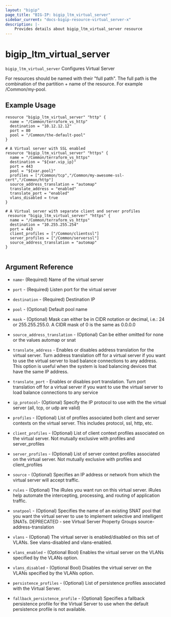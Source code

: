 ```yaml
---
layout: "bigip"
page_title: "BIG-IP: bigip_ltm_virtual_server"
sidebar_current: "docs-bigip-resource-virtual_server-x"
description: |-
    Provides details about bigip_ltm_virtual_server resource
---
```


# bigip\_ltm\_virtual\_server

`bigip_ltm_virtual_server` Configures Virtual Server

For resources should be named with their "full path". The full path is the combination of the partition + name of the resource. For example /Common/my-pool.


## Example Usage


```hcl
resource "bigip_ltm_virtual_server" "http" {
  name = "/Common/terraform_vs_http"
  destination = "10.12.12.12"
  port = 80
  pool = "/Common/the-default-pool"
}

# A Virtual server with SSL enabled
resource "bigip_ltm_virtual_server" "https" {
  name = "/Common/terraform_vs_https"
  destination = "${var.vip_ip}"
  port = 443
  pool = "${var.pool}"
  profiles = ["/Common/tcp","/Common/my-awesome-ssl-cert","/Common/http"]
  source_address_translation = "automap"
  translate_address = "enabled"
  translate_port = "enabled"
  vlans_disabled = true
}

# A Virtual server with separate client and server profiles
 resource "bigip_ltm_virtual_server" "https" {
  name = "/Common/terraform_vs_https"
  destination = "10.255.255.254"
  port = 443
  client_profiles = ["/Common/clientssl"]
  server_profiles = ["/Common/serverssl"]
  source_address_translation = "automap"
}


```      

## Argument Reference


* `name`- (Required) Name of the virtual server

* `port` - (Required) Listen port for the virtual server

* `destination` - (Required) Destination IP

* `pool` - (Optional) Default pool name

* `mask` - (Optional) Mask can either be in CIDR notation or decimal, i.e.: 24 or 255.255.255.0. A CIDR mask of 0 is the same as 0.0.0.0

* `source_address_translation` - (Optional) Can be either omitted for none or the values automap or snat

* `translate_address` - Enables or disables address translation for the virtual server. Turn address translation off for a virtual server if you want to use the virtual server to load balance connections to any address. This option is useful when the system is load balancing devices that have the same IP address.

* `translate_port` - Enables or disables port translation. Turn port translation off for a virtual server if you want to use the virtual server to load balance connections to any service

* `ip_protocol`- (Optional) Specify the IP protocol to use with the the virtual server (all, tcp, or udp are valid)

* `profiles` - (Optional) List of profiles associated both client and server contexts on the virtual server. This includes protocol, ssl, http, etc.

* `client_profiles` - (Optional) List of client context profiles associated on the virtual server. Not mutually exclusive with profiles and server_profiles

* `server_profiles` - (Optional) List of server context profiles associated on the virtual server. Not mutually exclusive with profiles and client_profiles

* `source` -  (Optional) Specifies an IP address or network from which the virtual server will accept traffic.

* `rules` - (Optional) The iRules you want run on this virtual server. iRules help automate the intercepting, processing, and routing of application traffic.

* `snatpool` - (Optional) Specifies the name of an existing SNAT pool that you want the virtual server to use to implement selective and intelligent SNATs. DEPRECATED - see Virtual Server Property Groups source-address-translation

* `vlans` - (Optional) The virtual server is enabled/disabled on this set of VLANs. See vlans-disabled and vlans-enabled.

* `vlans_enabled` - (Optional Bool) Enables the virtual server on the VLANs specified by the VLANs option.

* `vlans_disabled` - (Optional Bool) Disables the virtual server on the VLANs specified by the VLANs option.

* `persistence_profiles` - (Optional) List of persistence profiles associated with the Virtual Server.

* `fallback_persistence_profile` - (Optional) Specifies a fallback persistence profile for the Virtual Server to use when the default persistence profile is not available.
